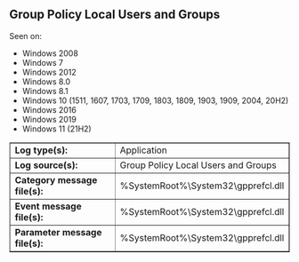 ## Group Policy Local Users and Groups

Seen on:
* Windows 2008
* Windows 7
* Windows 2012
* Windows 8.0
* Windows 8.1
* Windows 10 (1511, 1607, 1703, 1709, 1803, 1809, 1903, 1909, 2004, 20H2)
* Windows 2016
* Windows 2019
* Windows 11 (21H2)

<table border="1" class="docutils">
  <tbody>
    <tr>
      <td><b>Log type(s):</b></td>
      <td>Application</td>
    </tr>
    <tr>
      <td><b>Log source(s):</b></td>
      <td>Group Policy Local Users and Groups</td>
    </tr>
    <tr>
      <td><b>Category message file(s):</b></td>
      <td>%SystemRoot%\System32\gpprefcl.dll</td>
    </tr>
    <tr>
      <td><b>Event message file(s):</b></td>
      <td>%SystemRoot%\System32\gpprefcl.dll</td>
    </tr>
    <tr>
      <td><b>Parameter message file(s):</b></td>
      <td>%SystemRoot%\System32\gpprefcl.dll</td>
    </tr>
  </tbody>
</table>

&nbsp;

